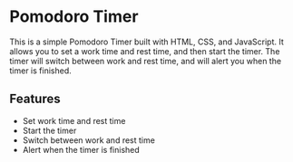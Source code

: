 # Pomodoro Timer

This is a simple Pomodoro Timer built with HTML, CSS, and JavaScript. It allows you to set a work time and rest time, and then start the timer. The timer will switch between work and rest time, and will alert you when the timer is finished.

## Features

- Set work time and rest time
- Start the timer
- Switch between work and rest time
- Alert when the timer is finished
